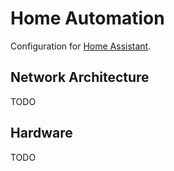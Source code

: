 # Home Automation

Configuration for [Home Assistant](https://home-assistant.io/).


## Network Architecture

TODO


## Hardware

TODO
